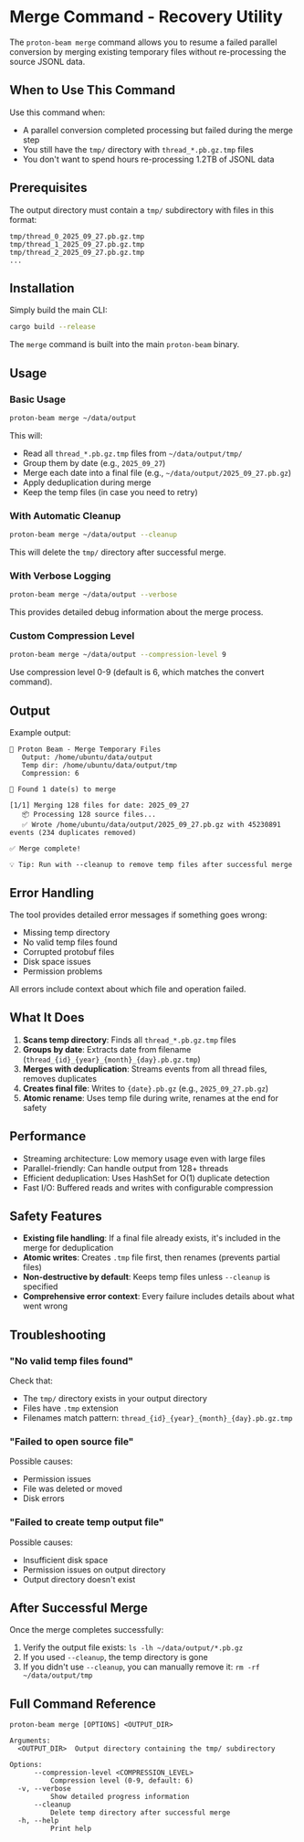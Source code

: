 # Merge Command - Recovery Utility

The `proton-beam merge` command allows you to resume a failed parallel conversion by merging existing temporary files without re-processing the source JSONL data.

## When to Use This Command

Use this command when:
- A parallel conversion completed processing but failed during the merge step
- You still have the `tmp/` directory with `thread_*.pb.gz.tmp` files
- You don't want to spend hours re-processing 1.2TB of JSONL data

## Prerequisites

The output directory must contain a `tmp/` subdirectory with files in this format:
```
tmp/thread_0_2025_09_27.pb.gz.tmp
tmp/thread_1_2025_09_27.pb.gz.tmp
tmp/thread_2_2025_09_27.pb.gz.tmp
...
```

## Installation

Simply build the main CLI:
```bash
cargo build --release
```

The `merge` command is built into the main `proton-beam` binary.

## Usage

### Basic Usage
```bash
proton-beam merge ~/data/output
```

This will:
- Read all `thread_*.pb.gz.tmp` files from `~/data/output/tmp/`
- Group them by date (e.g., `2025_09_27`)
- Merge each date into a final file (e.g., `~/data/output/2025_09_27.pb.gz`)
- Apply deduplication during merge
- Keep the temp files (in case you need to retry)

### With Automatic Cleanup
```bash
proton-beam merge ~/data/output --cleanup
```

This will delete the `tmp/` directory after successful merge.

### With Verbose Logging
```bash
proton-beam merge ~/data/output --verbose
```

This provides detailed debug information about the merge process.

### Custom Compression Level
```bash
proton-beam merge ~/data/output --compression-level 9
```

Use compression level 0-9 (default is 6, which matches the convert command).

## Output

Example output:
```
🔄 Proton Beam - Merge Temporary Files
   Output: /home/ubuntu/data/output
   Temp dir: /home/ubuntu/data/output/tmp
   Compression: 6

📁 Found 1 date(s) to merge

[1/1] Merging 128 files for date: 2025_09_27
   📦 Processing 128 source files...
   ✅ Wrote /home/ubuntu/data/output/2025_09_27.pb.gz with 45230891 events (234 duplicates removed)

✅ Merge complete!

💡 Tip: Run with --cleanup to remove temp files after successful merge
```

## Error Handling

The tool provides detailed error messages if something goes wrong:
- Missing temp directory
- No valid temp files found
- Corrupted protobuf files
- Disk space issues
- Permission problems

All errors include context about which file and operation failed.

## What It Does

1. **Scans temp directory**: Finds all `thread_*.pb.gz.tmp` files
2. **Groups by date**: Extracts date from filename (`thread_{id}_{year}_{month}_{day}.pb.gz.tmp`)
3. **Merges with deduplication**: Streams events from all thread files, removes duplicates
4. **Creates final file**: Writes to `{date}.pb.gz` (e.g., `2025_09_27.pb.gz`)
5. **Atomic rename**: Uses temp file during write, renames at the end for safety

## Performance

- Streaming architecture: Low memory usage even with large files
- Parallel-friendly: Can handle output from 128+ threads
- Efficient deduplication: Uses HashSet for O(1) duplicate detection
- Fast I/O: Buffered reads and writes with configurable compression

## Safety Features

- **Existing file handling**: If a final file already exists, it's included in the merge for deduplication
- **Atomic writes**: Creates `.tmp` file first, then renames (prevents partial files)
- **Non-destructive by default**: Keeps temp files unless `--cleanup` is specified
- **Comprehensive error context**: Every failure includes details about what went wrong

## Troubleshooting

### "No valid temp files found"
Check that:
- The `tmp/` directory exists in your output directory
- Files have `.tmp` extension
- Filenames match pattern: `thread_{id}_{year}_{month}_{day}.pb.gz.tmp`

### "Failed to open source file"
Possible causes:
- Permission issues
- File was deleted or moved
- Disk errors

### "Failed to create temp output file"
Possible causes:
- Insufficient disk space
- Permission issues on output directory
- Output directory doesn't exist

## After Successful Merge

Once the merge completes successfully:
1. Verify the output file exists: `ls -lh ~/data/output/*.pb.gz`
2. If you used `--cleanup`, the temp directory is gone
3. If you didn't use `--cleanup`, you can manually remove it: `rm -rf ~/data/output/tmp`

## Full Command Reference

```
proton-beam merge [OPTIONS] <OUTPUT_DIR>

Arguments:
  <OUTPUT_DIR>  Output directory containing the tmp/ subdirectory

Options:
      --compression-level <COMPRESSION_LEVEL>
          Compression level (0-9, default: 6)
  -v, --verbose
          Show detailed progress information
      --cleanup
          Delete temp directory after successful merge
  -h, --help
          Print help
```

